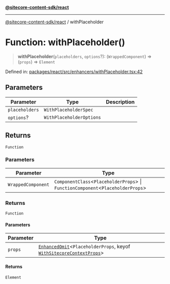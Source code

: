 [**@sitecore-content-sdk/react**](../README.md)

***

[@sitecore-content-sdk/react](../README.md) / withPlaceholder

# Function: withPlaceholder()

> **withPlaceholder**(`placeholders`, `options`?): (`WrappedComponent`) => (`props`) => `Element`

Defined in: [packages/react/src/enhancers/withPlaceholder.tsx:42](https://github.com/Sitecore/content-sdk/blob/5668fc9a4560f7c5a529d356ffb07c3d7cb82d73/packages/react/src/enhancers/withPlaceholder.tsx#L42)

## Parameters

| Parameter | Type | Description |
| ------ | ------ | ------ |
| `placeholders` | `WithPlaceholderSpec` |  |
| `options`? | `WithPlaceholderOptions` |  |

## Returns

`Function`

### Parameters

| Parameter | Type |
| ------ | ------ |
| `WrappedComponent` | `ComponentClass`\<`PlaceholderProps`\> \| `FunctionComponent`\<`PlaceholderProps`\> |

### Returns

`Function`

#### Parameters

| Parameter | Type |
| ------ | ------ |
| `props` | [`EnhancedOmit`](../type-aliases/EnhancedOmit.md)\<`PlaceholderProps`, keyof [`WithSitecoreContextProps`](../interfaces/WithSitecoreContextProps.md)\> |

#### Returns

`Element`
